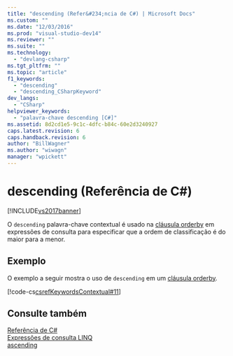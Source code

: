 ```yaml
---
title: "descending (Refer&#234;ncia de C#) | Microsoft Docs"
ms.custom: ""
ms.date: "12/03/2016"
ms.prod: "visual-studio-dev14"
ms.reviewer: ""
ms.suite: ""
ms.technology: 
  - "devlang-csharp"
ms.tgt_pltfrm: ""
ms.topic: "article"
f1_keywords: 
  - "descending"
  - "descending_CSharpKeyword"
dev_langs: 
  - "CSharp"
helpviewer_keywords: 
  - "palavra-chave descending [C#]"
ms.assetid: 8d2cd1e5-9c1c-4dfc-b84c-60e2d3240927
caps.latest.revision: 6
caps.handback.revision: 6
author: "BillWagner"
ms.author: "wiwagn"
manager: "wpickett"
---
```

# descending (Refer&#234;ncia de C#)
[!INCLUDE[vs2017banner](../../../csharp/includes/vs2017banner.md)]

O `descending` palavra\-chave contextual é usado na  [cláusula orderby](../../../csharp/language-reference/keywords/orderby-clause.md) em expressões de consulta para especificar que a ordem de classificação é do maior para a menor.  
  
## Exemplo  
 O exemplo a seguir mostra o uso de `descending` em um  [cláusula orderby](../../../csharp/language-reference/keywords/orderby-clause.md).  
  
 [!code-cs[csrefKeywordsContextual#11](../../../csharp/language-reference/keywords/codesnippet/CSharp/descending_1.cs)]  
  
## Consulte também  
 [Referência de C\#](../../../csharp/language-reference/index.md)   
 [Expressões de consulta LINQ](../../../csharp/programming-guide/linq-query-expressions/index.md)   
 [ascending](../../../csharp/language-reference/keywords/ascending.md)